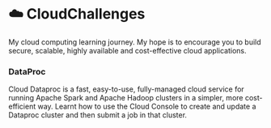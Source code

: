 # ☁️ CloudChallenges 
My cloud computing learning journey. My hope is to encourage you to build secure, scalable, highly available and cost-effective cloud applications. 

### DataProc
Cloud Dataproc is a fast, easy-to-use, fully-managed cloud service for running Apache Spark and Apache Hadoop clusters in a simpler, more cost-efficient way. 
Learnt how to use the Cloud Console to create and update a Dataproc cluster and then submit a job in that cluster.
